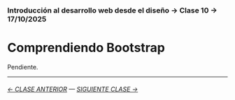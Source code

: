 ### Introducción al desarrollo web desde el diseño → Clase 10 → 17/10/2025 

# Comprendiendo Bootstrap

Pendiente.

- - - - - - - 

###### [← CLASE ANTERIOR](https://github.com/profesorfaco/opr/tree/main/clase-09) — [SIGUIENTE CLASE →](https://github.com/profesorfaco/opr/tree/main/clase-11)
